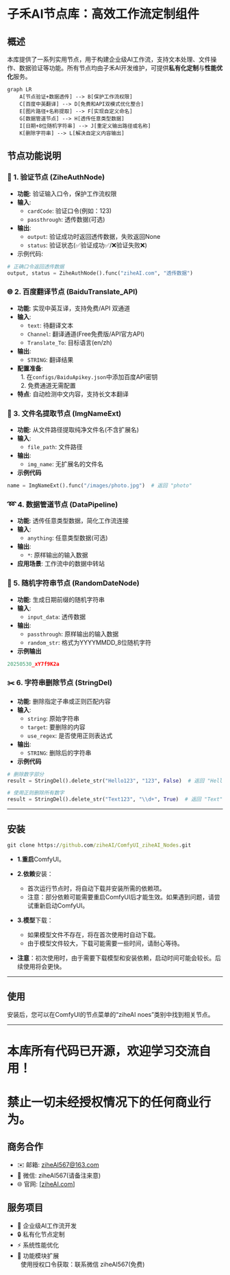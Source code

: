 # 子禾AI节点库：高效工作流定制组件

## 概述
本库提供了一系列实用节点，用于构建企业级AI工作流，支持文本处理、文件操作、数据验证等功能。所有节点均由子禾AI开发维护，可提供**私有化定制**与**性能优化**服务。

```mermaid
graph LR
    A[节点验证+数据透传] --> B[保护工作流权限]
    C[百度中英翻译] --> D[免费和API双模式优化整合]
    E[图片路径+名称提取] --> F[实现自定义命名]
    G[数据管道节点] --> H[透传任意类型数据]
    I[日期+8位随机字符串] --> J[重定义输出路径或名称]
    K[删除字符串] --> L[解决自定义内容输出]
```
## 节点功能说明
### 🔐 1. 验证节点 (ZiheAuthNode)

* **功能**: 验证输入口令，保护工作流权限
* **输入**:
  * `cardCode`: 验证口令(例如：123)
  * `passthrough`: 透传数据(可选)
* **输出**:
  * `output`: 验证成功时返回透传数据，失败返回None
  * `status`: 验证状态(✅验证成功✅/❌验证失败❌)
* 示例代码:
```python
# 正确口令返回透传数据
output, status = ZiheAuthNode().func("ziheAI.com", "透传数据")
```
### 🌐 2. 百度翻译节点 (BaiduTranslate_API)
* **功能**: 实现中英互译，支持免费/API 双通道
* **输入**:
  * `text`: 待翻译文本
  * `Channel`: 翻译通道(Free免费版/API官方API)
  * `Translate_To`: 目标语言(en/zh)
* **输出**:
  * `STRING`: 翻译结果
* **配置准备**:  
&nbsp;&nbsp;1. 在`configs/BaiduApikey.json`中添加百度API密钥  
&nbsp;&nbsp;2. 免费通道无需配置  
* **特点**: 自动检测中文内容，支持长文本翻译
### 📂 3. 文件名提取节点 (ImgNameExt)
* **功能**: 从文件路径提取纯净文件名(不含扩展名)
* **输入**:
  * `file_path`: 文件路径
* **输出**:
  * `img_name`: 无扩展名的文件名
* **示例代码**
 ```python
name = ImgNameExt().func("/images/photo.jpg")  # 返回 "photo"
``` 
### ➿ 4. 数据管道节点 (DataPipeline)
* **功能**: 透传任意类型数据，简化工作流连接
* **输入**:
  * `anything`: 任意类型数据(可选)
* **输出**:
  * `*`: 原样输出的输入数据
* **应用场景**: 工作流中的数据中转站
### 🎲 5. 随机字符串节点 (RandomDateNode)
* **功能**: 生成日期前缀的随机字符串
* **输入**:
  * `input_data`: 透传数据
* **输出**:
  * `passthrough`: 原样输出的输入数据
  * `random_str`: 格式为YYYYMMDD_8位随机字符
* **示例输出**
 ```python
20250530_xY7f9K2a
``` 
### ✂️ 6. 字符串删除节点 (StringDel)
* **功能**: 删除指定子串或正则匹配内容
* **输入**:
  * `string`: 原始字符串
  * `target`: 要删除的内容
  * `use_regex`: 是否使用正则表达式
* **输出**:
  * `STRING`: 删除后的字符串
* **示例代码**
 ```python
# 删除数字部分
result = StringDel().delete_str("Hello123", "123", False)  # 返回 "Hello"

# 使用正则删除所有数字
result = StringDel().delete_str("Text123", "\\d+", True)  # 返回 "Text"
```
_______________________________________________________________________________________  
## 安装
 ```cmd
git clone https://github.com/ziheAI/ComfyUI_ziheAI_Nodes.git
```
* **1.重启**ComfyUI。

* **2.依赖**安装：

  * 首次运行节点时，将自动下载并安装所需的依赖项。
  * 注意：部分依赖可能需要重启ComfyUI后才能生效。如果遇到问题，请尝试重新启动ComfyUI。
* **3.模型**下载：

  * 如果模型文件不存在，将在首次使用时自动下载。
  * 由于模型文件较大，下载可能需要一些时间，请耐心等待。
* **注意**：初次使用时，由于需要下载模型和安装依赖，启动时间可能会较长。后续使用将会更快。
_______________________________________________________________________________________  
## 使用
安装后，您可以在ComfyUI的节点菜单的“ziheAI noes”类别中找到相关节点。
_______________________________________________________________________________________  
# 本库所有代码已开源，欢迎学习交流自用！
# 禁止一切未经授权情况下的任何商业行为。
## 商务合作
  * ✉️ 邮箱: ziheAI567@163.com
  * 💬 微信: ziheAI567(请备注来意)
  * 🌐 官网: [[ziheAI.com](https://ziheai.com/)]
## 服务项目
  * 🏢 企业级AI工作流开发
  * 🔒 私有化节点定制
  * ⚡ 系统性能优化
  * 🧩 功能模块扩展  
&nbsp;&nbsp;使用授权口令获取：联系微信 ziheAI567(免费)
